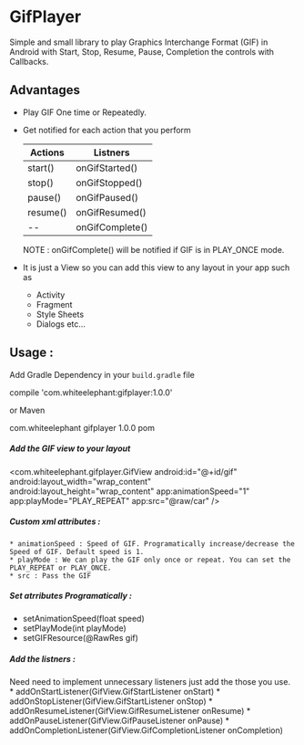 # GifPlayer
Simple and small library to play Graphics Interchange Format (GIF) in Android with Start, Stop, Resume, Pause, Completion the controls with Callbacks.


## Advantages

* Play GIF One time or Repeatedly.

* Get notified for each action that you perform

   Actions | Listners
   ------------ | -------------
   start() | onGifStarted()
   stop() | onGifStopped()
   pause() | onGifPaused()
   resume() | onGifResumed()
    -- | onGifComplete()
  
   NOTE : onGifComplete() will be notified if GIF is in PLAY_ONCE mode.

* It is just a View so you can add this view to any layout in your app such as 
  * Activity
  * Fragment
  * Style Sheets
  * Dialogs
  etc...


## Usage :

Add Gradle Dependency in your `build.gradle` file

   compile 'com.whiteelephant:gifplayer:1.0.0' 
   
or Maven

<dependency>
  <groupId>com.whiteelephant</groupId>
  <artifactId>gifplayer</artifactId>
  <version>1.0.0</version>
  <type>pom</type>
</dependency>


##### Add the GIF view to your layout

<com.whiteelephant.gifplayer.GifView
            android:id="@+id/gif"
            android:layout_width="wrap_content"
            android:layout_height="wrap_content"
            app:animationSpeed="1"
            app:playMode="PLAY_REPEAT"
            app:src="@raw/car" />
            
 
 ##### Custom xml attributes :
 
    * animationSpeed : Speed of GIF. Programatically increase/decrease the Speed of GIF. Default speed is 1.
    * playMode : We can play the GIF only once or repeat. You can set the PLAY_REPEAT or PLAY_ONCE.
    * src : Pass the GIF 
    
##### Set atrributes Programatically :

   * setAnimationSpeed(float speed)
   * setPlayMode(int playMode)
   * setGIFResource(@RawRes gif)
    
##### Add the listners :

  Need need to implement unnecessary listeners just add the those you use.
    * addOnStartListener(GifView.GifStartListener onStart)
    * addOnStopListener(GifView.GifStartListener onStop)
    * addOnResumeListener(GifView.GifResumeListener onResume)
    * addOnPauseListener(GifView.GifPauseListener onPause)
    * addOnCompletionListener(GifView.GifCompletionListener onCompletion)    

 


